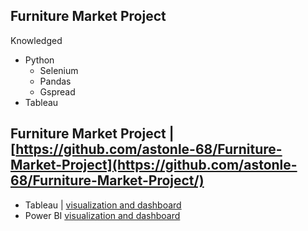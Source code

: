 ## Furniture Market Project
Knowledged
- Python
  + Selenium
  + Pandas
  + Gspread
- Tableau
## Furniture Market Project | [https://github.com/astonle-68/Furniture-Market-Project](https://github.com/astonle-68/Furniture-Market-Project/)
- Tableau | [visualization and dashboard](https://public.tableau.com/views/CompetitorAnalystV2/CompetitorAnalysis?:language=en-US&:sid=&:redirect=auth&:display_count=n&:origin=viz_share_link)
- Power BI [visualization and dashboard](https://github.com/astonle-68/Furniture-Market-Project/blob/master/Furniture%20Market.pbix)

